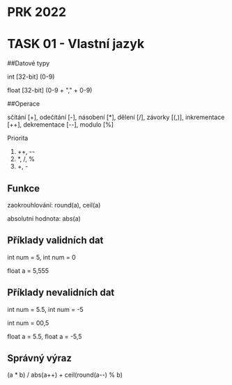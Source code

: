 # PRK 2022

# TASK 01 - Vlastní jazyk

##Datové typy

int [32-bit] (0-9)

float [32-bit] (0-9 + "," + 0-9)


##Operace

sčítání [+], odečítání [-], násobení [*], dělení [/], závorky [(,)], inkrementace [++], dekrementace [--], modulo [%]

Priorita
1.  ++, --
2.  *, /, %
3. +, -

## Funkce
zaokrouhlování: round(a), ceil(a)

absolutní hodnota: abs(a)

## Příklady validních dat
int num = 5, int num = 0

float a = 5,555

## Příklady nevalidních dat
int num = 5.5, int num = -5

int num = 00,5

float a = 5.5, float a = -5,5

## Správný výraz

(a * b) / abs(a++) + ceil(round(a--) % b) 



